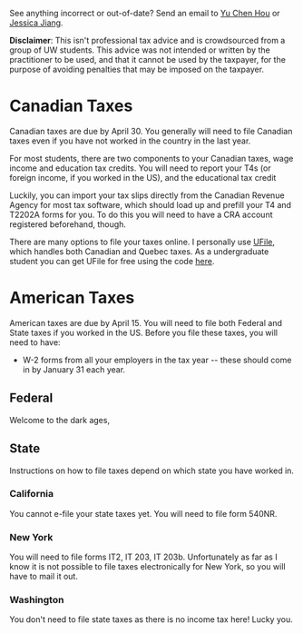 <!-- TITLE: Taxes -->
<!-- SUBTITLE: Last updated: February 2019 -->

 See anything incorrect or out-of-date? Send an email to [Yu Chen Hou](mailto:me@yuchenhou.com) or [Jessica Jiang](mailto:jessicajiang97@gmail.com).

**Disclaimer**: This isn't professional tax advice and is crowdsourced from a group of UW students. This advice was not intended or written by the practitioner to be used, and that it cannot be used by the taxpayer, for the purpose of avoiding penalties that may be imposed on the taxpayer.
# Canadian Taxes
Canadian taxes are due by April 30. You generally will need to file Canadian taxes even if you have not worked in the country in the last year.

For most students, there are two components to your Canadian taxes, wage income and education tax credits. You will need to report your T4s (or foreign income, if you worked in the US), and the educational tax credit 

Luckily, you can import your tax slips directly from the Canadian Revenue Agency for most tax software, which should load up and prefill your T4 and T2202A forms for you. To do this you will need to have a CRA account registered beforehand, though.

There are many options to file your taxes online. I personally use [UFile](https://www.ufile.ca/), which handles both Canadian and Quebec taxes. As a undergraduate student you can get UFile for free using the code [here](https://cfs-fcee.ca/services/).


# American Taxes
American taxes are due by April 15. You will need to file both Federal and State taxes if you worked in the US. Before you file these taxes, you will need to have:
*  W-2 forms from all your employers in the tax year -- these should come in by January 31 each year.

## Federal
Welcome to the dark ages,

## State
Instructions on how to file taxes depend on which state you have worked in.

### California
You cannot e-file your state taxes yet. You will need to file form 540NR.

### New York
You will need to file forms IT2, IT 203, IT 203b. Unfortunately as far as I know it is not possible to file taxes electronically for New York, so you will have to mail it out.

### Washington
You don't need to file state taxes as there is no income tax here! Lucky you.
